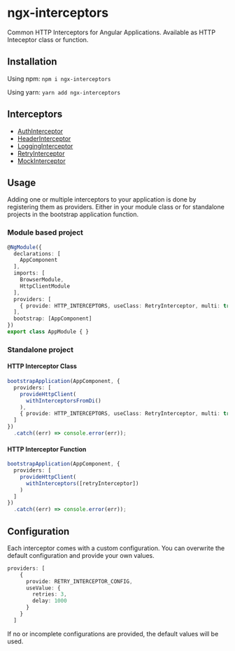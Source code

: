 # ngx-interceptors
Common HTTP Interceptors for Angular Applications. Available as HTTP Inteceptor class or function.

## Installation
Using npm: 
`npm i ngx-interceptors`

Using yarn: 
`yarn add ngx-interceptors`

## Interceptors
- [AuthInterceptor](https://github.com/SebaRenner/ngx-interceptors/blob/main/projects/ngx-interceptors/src/lib/auth/)
- [HeaderInterceptor](https://github.com/SebaRenner/ngx-interceptors/blob/main/projects/ngx-interceptors/src/lib/header/)
- [LoggingInterceptor](https://github.com/SebaRenner/ngx-interceptors/blob/main/projects/ngx-interceptors/src/lib/logging/)
- [RetryInterceptor](https://github.com/SebaRenner/ngx-interceptors/blob/main/projects/ngx-interceptors/src/lib/retry/)
- [MockInterceptor](https://github.com/SebaRenner/ngx-interceptors/blob/main/projects/ngx-interceptors/src/lib/mock/)

## Usage
Adding one or multiple interceptors to your application is done by registering them as providers. Either in your module class or for standalone projects in the bootstrap application function.

### Module based project
```ts
@NgModule({
  declarations: [
    AppComponent
  ],
  imports: [
    BrowserModule,
    HttpClientModule
  ],
  providers: [
    { provide: HTTP_INTERCEPTORS, useClass: RetryInterceptor, multi: true }
  ],
  bootstrap: [AppComponent]
})
export class AppModule { }
```

### Standalone project
#### HTTP Interceptor Class
```ts
bootstrapApplication(AppComponent, {
  providers: [
    provideHttpClient(
      withInterceptorsFromDi()
    ),
    { provide: HTTP_INTERCEPTORS, useClass: RetryInterceptor, multi: true }
  ]
})
  .catch((err) => console.error(err));
```

#### HTTP Interceptor Function
```ts
bootstrapApplication(AppComponent, {
  providers: [
    provideHttpClient(
      withInterceptors([retryInterceptor])
    )
  ]
})
  .catch((err) => console.error(err));
```

## Configuration
Each interceptor comes with a custom configuration. You can overwrite the default configuration and provide your own values.

```ts
providers: [
    {
      provide: RETRY_INTERCEPTOR_CONFIG,
      useValue: {
        retries: 3,
        delay: 1000
      }
    }
  ]
```

If no or incomplete configurations are provided, the default values will be used.
